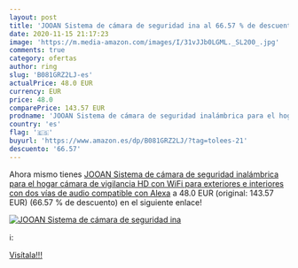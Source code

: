 ```yaml
---
layout: post
title: 'JOOAN Sistema de cámara de seguridad ina al 66.57 % de descuento'
date: 2020-11-15 21:17:23
image: 'https://m.media-amazon.com/images/I/31vJJb0LGML._SL200_.jpg'
comments: true
category: ofertas
author: ring
slug: 'B081GRZ2LJ-es'
actualPrice: 48.0 EUR
currency: EUR
price: 48.0
comparePrice: 143.57 EUR
prodname: 'JOOAN Sistema de cámara de seguridad inalámbrica para el hogar  cámara de vigilancia HD con WiFi  para exteriores e interiores  con dos vías de audio  compatible con Alexa'
country: 'es'
flag: '🇪🇸'
buyurl: 'https://www.amazon.es/dp/B081GRZ2LJ/?tag=tolees-21'
descuento: '66.57'
---
```


Ahora mismo tienes [JOOAN Sistema de cámara de seguridad inalámbrica para el hogar  cámara de vigilancia HD con WiFi  para exteriores e interiores  con dos vías de audio  compatible con Alexa](https://www.amazon.es/dp/B081GRZ2LJ/?tag=tolees-21) a 48.0 EUR (original: 143.57 EUR) (66.57 %  de descuento) en el siguiente enlace!

[![JOOAN Sistema de cámara de seguridad ina](https://m.media-amazon.com/images/I/31vJJb0LGML._SL200_.jpg)](https://www.amazon.es/dp/B081GRZ2LJ/?tag=tolees-21)

ℹ️:


[Visítala!!!](https://www.amazon.es/dp/B081GRZ2LJ/?tag=tolees-21)
